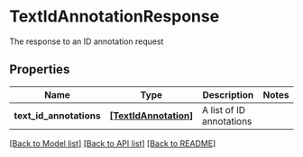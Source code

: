 # TextIdAnnotationResponse

The response to an ID annotation request
## Properties
Name | Type | Description | Notes
------------ | ------------- | ------------- | -------------
**text_id_annotations** | [**[TextIdAnnotation]**](TextIdAnnotation.md) | A list of ID annotations | 

[[Back to Model list]](../README.md#documentation-for-models) [[Back to API list]](../README.md#documentation-for-api-endpoints) [[Back to README]](../README.md)


